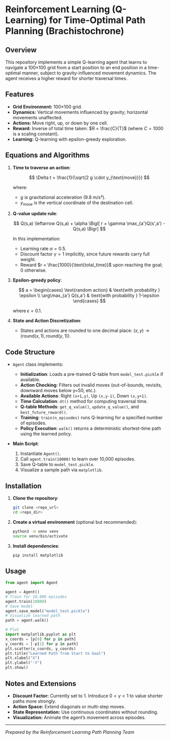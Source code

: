 # Reinforcement Learning (Q-Learning) for Time-Optimal Path Planning (Brachistochrone)

## Overview

This repository implements a simple Q-learning agent that learns to navigate a 100×100 grid from a start position to an end position in a time-optimal manner, subject to gravity-influenced movement dynamics. The agent receives a higher reward for shorter traversal times.

## Features

* **Grid Environment:** 100×100 grid.
* **Dynamics:** Vertical movements influenced by gravity; horizontal movements unaffected.
* **Actions:** Move right, up, or down by one cell.
* **Reward:** Inverse of total time taken: $R = \frac{C}{T}$ (where $C=1000$ is a scaling constant).
* **Learning:** Q-learning with epsilon-greedy exploration.

## Equations and Algorithms

1. **Time to traverse an action**:

   $$
   \Delta t = \frac{1}{\sqrt{2 g \cdot y_{\text{move}}}}
   $$

   where:

   * $g$ is gravitational acceleration (9.8 m/s²).
   * $y_{\text{move}}$ is the vertical coordinate of the destination cell.

2. **Q-value update rule**:

   $$
   Q(s,a) \leftarrow Q(s,a) + \alpha \Bigl[ r + \gamma \max_{a'}Q(s',a') - Q(s,a) \Bigr]
   $$

   In this implementation:

   * Learning rate $\alpha = 0.5$.
   * Discount factor $\gamma = 1$ implicitly, since future rewards carry full weight.
   * Reward $r = \frac{1000}{\text{total_time}}$ upon reaching the goal; 0 otherwise.

3. **Epsilon-greedy policy**:

   $$
   a = \begin{cases}
     \text{random action} & \text{with probability } \epsilon \\
     \arg\max_{a'} Q(s,a') & \text{with probability } 1-\epsilon
   \end{cases}
   $$

   where $\epsilon = 0.1$.

4. **State and Action Discretization**:

   * States and actions are rounded to one decimal place: $(x,y) \to (\text{round}(x,1),\text{round}(y,1))$.

## Code Structure

* `Agent` class implements:

  * **Initialization**: Loads a pre-trained Q-table from `model_test.pickle` if available.
  * **Action Checking**: Filters out invalid moves (out-of-bounds, revisits, downward moves below y=50, etc.).
  * **Available Actions**: Right `(x+1,y)`, Up `(x,y-1)`, Down `(x,y+1)`.
  * **Time Calculation**: `dt()` method for computing traversal time.
  * **Q-table Methods**: `get_q_value()`, `update_q_value()`, and `best_future_reward()`.
  * **Training**: `train(n_episodes)` runs Q-learning for a specified number of episodes.
  * **Policy Execution**: `walk()` returns a deterministic shortest-time path using the learned policy.

* **Main Script**:

  1. Instantiate `Agent()`.
  2. Call `agent.train(10000)` to learn over 10,000 episodes.
  3. Save Q-table to `model_test.pickle`.
  4. Visualize a sample path via `matplotlib`.

## Installation

1. **Clone the repository**:

   ```bash
   git clone <repo_url>
   cd <repo_dir>
   ```

2. **Create a virtual environment** (optional but recommended):

   ```bash
   python3 -m venv venv
   source venv/bin/activate
   ```

3. **Install dependencies**:

   ```bash
   pip install matplotlib
   ```

## Usage

```python
from agent import Agent

agent = Agent()
# Train for 10,000 episodes
agent.train(10000)
# Save model
agent.save_model("model_test.pickle")
# Visualize learned path
path = agent.walk()

# Plot
import matplotlib.pyplot as plt
x_coords = [p[0] for p in path]
y_coords = [-p[1] for p in path]
plt.scatter(x_coords, y_coords)
plt.title("Learned Path from Start to Goal")
plt.xlabel("X")
plt.ylabel("-Y")
plt.show()
```

## Notes and Extensions

* **Discount Factor:** Currently set to 1. Introduce $0<\gamma<1$ to value shorter paths more strongly.
* **Action Space:** Extend diagonals or multi-step moves.
* **State Representation:** Use continuous coordinates without rounding.
* **Visualization:** Animate the agent’s movement across episodes.

---

*Prepared by the Reinforcement Learning Path Planning Team*
